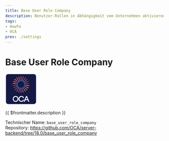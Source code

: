 ```yaml
---
title: Base User Role Company
description: Benutzer-Rollen in Abhängigkeit vom Unternehmen aktivieren.
tags:
- HowTo
- OCA
prev: ./settings
---
```

# Base User Role Company
![icon_oca_app](attachments/icon_oca_app.png)

{{ $frontmatter.description }}

Technischer Name: `base_user_role_company`\
Repository: <https://github.com/OCA/server-backend/tree/18.0/base_user_role_company>
